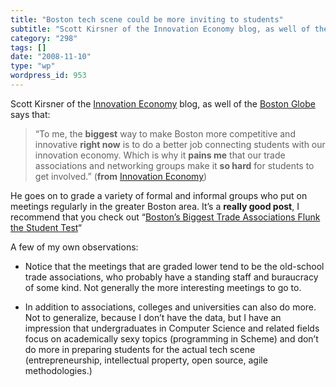 ```yaml
---
title: "Boston tech scene could be more inviting to students"
subtitle: "Scott Kirsner of the Innovation Economy blog, as well of the [Boston Globe..."
category: "298"
tags: []
date: "2008-11-10"
type: "wp"
wordpress_id: 953
---
```

Scott Kirsner of the [Innovation Economy](http://www.innoeco.com) blog, as well of the [Boston Globe](http://www.boston.com/business/technology/kirsner/) says that:
> “To me, the **biggest** way to make Boston more competitive and innovative **right now** is to do a better job connecting students with our innovation economy. Which is why it **pains me** that our trade associations and networking groups make it **so hard** for students to get involved.” (**from** [Innovation Economy](http://www.innoeco.com/2008/11/bostons-biggest-trade-associations.html))

He goes on to grade a variety of formal and informal groups who put on meetings regularly in the greater Boston area. It’s a **really good post**, I recommend that you check out “[Boston’s Biggest Trade Associations Flunk the Student Test](http://www.innoeco.com/2008/11/bostons-biggest-trade-associations.html)“

A few of my own observations:

- Notice that the meetings that are graded lower tend to be the old-school trade associations, who probably have a standing staff and buraucracy of some kind. Not generally the more interesting meetings to go to.

- In addition to associations, colleges and universities can also do more. Not to generalize, because I don’t have the data, but I have an impression that undergraduates in Computer Science and related fields focus on academically sexy topics (programming in Scheme) and don’t do more in preparing students for the actual tech scene (entrepreneurship, intellectual property, open source, agile methodologies.)